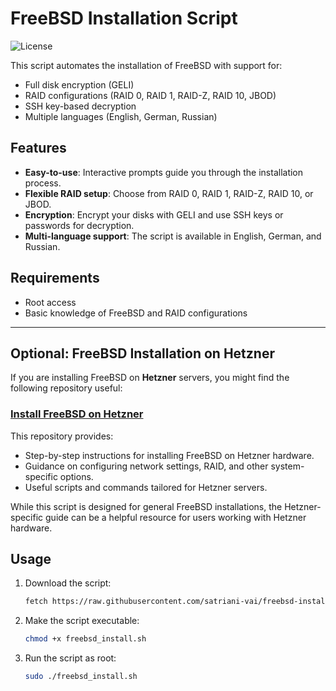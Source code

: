 # FreeBSD Installation Script

![License](https://img.shields.io/badge/License-BSD%202--Clause-blue.svg)

This script automates the installation of FreeBSD with support for:
- Full disk encryption (GELI)
- RAID configurations (RAID 0, RAID 1, RAID-Z, RAID 10, JBOD)
- SSH key-based decryption
- Multiple languages (English, German, Russian)

## Features
- **Easy-to-use**: Interactive prompts guide you through the installation process.
- **Flexible RAID setup**: Choose from RAID 0, RAID 1, RAID-Z, RAID 10, or JBOD.
- **Encryption**: Encrypt your disks with GELI and use SSH keys or passwords for decryption.
- **Multi-language support**: The script is available in English, German, and Russian.

## Requirements
- Root access
- Basic knowledge of FreeBSD and RAID configurations

---

## Optional: FreeBSD Installation on Hetzner

If you are installing FreeBSD on **Hetzner** servers, you might find the following repository useful:

### [Install FreeBSD on Hetzner](https://github.com/satriani-vai/Install_FreeBSD_on_Hetzner)

This repository provides:
- Step-by-step instructions for installing FreeBSD on Hetzner hardware.
- Guidance on configuring network settings, RAID, and other system-specific options.
- Useful scripts and commands tailored for Hetzner servers.

While this script is designed for general FreeBSD installations, the Hetzner-specific guide can be a helpful resource for users working with Hetzner hardware.

## Usage
1. Download the script:
   ```bash
   fetch https://raw.githubusercontent.com/satriani-vai/freebsd-install-script/main/freebsd_install.sh
   ```
2. Make the script executable:
   ```bash
   chmod +x freebsd_install.sh
   ```
3. Run the script as root:
   ```bash
   sudo ./freebsd_install.sh
   ```
